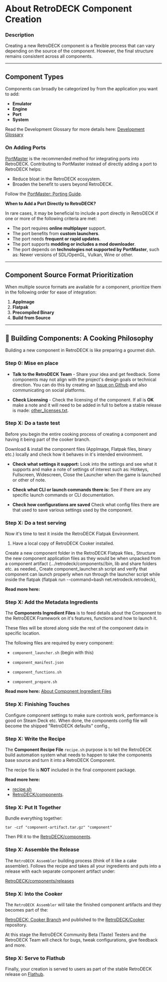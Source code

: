 # About RetroDECK Component Creation

### Description

Creating a new RetroDECK component is a flexible process that can vary depending on the source of the component. However, the final structure remains consistent across all components.

---

## Component Types

Components can broadly be categorized by from the application you want to add:

- **Emulator**
- **Engine**
- **Port**
- **System**

Read the Development Glossary for more details here: [Development Glossary](../development-glossary.md) 

### On Adding Ports

[PortMaster](https://portmaster.games/) is the recommended method for integrating ports into RetroDECK. Contributing to PortMaster instead of directly adding a port to RetroDECK helps:

- Reduce bloat in the RetroDECK ecosystem.
- Broaden the benefit to users beyond RetroDECK.

Follow the [PortMaster: Porting Guide](https://portmaster.games/porting.html).

**When to Add a Port Directly to RetroDECK?**

In rare cases, it may be beneficial to include a port directly in RetroDECK if one or more of the following criteria are met:

- The port requires **online multiplayer** support.
- The port benefits from **custom launchers**.
- The port needs **frequent or rapid updates**.
- The port supports **modding or includes a mod downloader**.
- The port depends on **technologies not supported by PortMaster**, such as: Newer versions of SDL/OpenGL, Vulkan, Wine or other.

---

## Component Source Format Prioritization

When multiple source formats are available for a component, prioritize them in the following order for ease of integration:

1. **AppImage**
2. **Flatpak**
3. **Precompiled Binary**
4. **Build from Source**

---


## 🍳 Building Components: A Cooking Philosophy 

Building a new component in RetroDECK is like preparing a gourmet dish. 

### Step 0: Mise en place

- **Talk to the RetroDECK Team** - Share your idea and get feedback. Some components may not align with the project's design goals or technical direction. You can do this by creating an [Issue on Github](https://github.com/RetroDECK/RetroDECK/issues) and also communicating on social platforms.

- **Check Licensing** - Check the licensing of the component. If all is **OK** make a note and it will need to be added in full to before a stable release is made: [other_licenses.txt](https://github.com/RetroDECK/RetroDECK/blob/main/other_licenses.txt).

### Step X: Do a taste test

Before you begin the entire cooking process of creating a component and having it being part of the cooker branch. 

Download & install the component files (AppImage, Flatpak files, binary etc.) locally and check how it behaves in it's intended environment. 

- **Check what settings it support:** Look into the settings and see what it supports and make a note of settings of interest such as: Hotkeys, Fullscreen, Widescreen, Close the Launcher when the game is launched or other of note. 

- **Check what CLI or launch commands there is:** See if there are any specific launch commands or CLI documentation. 

- **Check how configurations are saved** Check what config files there are that used to save various settings used by the component. 

### Step X: Do a test serving 

Now it's time to test it inside the RetroDECK Flatpak Environment. 

1. Have a local copy of RetroDECK Cooker installed.

Create a new component folder in the RetroDECK Flatpak files.,
Structure the new component application files as they would be when unpacked from a component artifact (.../retrodeck/components/<component name>/bin, lib and share folders etc. as needed.,
Create component_launcher.sh script and verify that component can launch properly when run through the launcher script while inside the flatpak (flatpak run --command=bash net.retrodeck.retrodeck),

**Read more here:**

### Step X: Add the Metadata Ingredients

The **Components Ingredient Files** is to feed details about the Component to the RetroDECK Framework on it's features, functions and how to launch it.

These files will be stored along side the rest of the component data in specific location.

The following files are required by every component:

- `component_launcher.sh` (begin with this)

- `component_manifest.json`

- `component_functions.sh` 

- `component_prepare.sh`


**Read more here:** [About Component Ingredient Files](about-component-ingredient-files.md)

### Step X: Finishing Touches 

Configure component settings to make sure controls work, performance is good on Steam Deck etc. When done, the components config file will become the shipped "RetroDECK defaults" config.,

### Step X: Write the Recipe

The **Component Recipe File** `recipe.sh` purpose is to tell the RetroDECK build automation system what needs to happen to take the components base source and turn it into a RetroDECK Component.

The recipe file is **NOT** included in the final component package. 

**Read more here:** 

- [recipe.sh](component-recipe.md)
- [RetroDECK/components](https://github.com/RetroDECK/components).

### Step X: Put It Together

Bundle everything together:

```
tar -czf "component-artifact.tar.gz" "component"
```

Then PR it to the [RetroDECK/components](https://github.com/RetroDECK/components).


### Step X: Assemble the Release

The `RetroDECK Assembler` building process (think of it like a cake assembler). Follows the recipe and takes all your ingredients and puts into a release with each separate component artifact under:

[RetroDECK/components/releases](https://github.com/RetroDECK/components/releases) 


### Step X: Into the Cooker

The `RetroDECK Assembler` will take the finished component artifacts and they becomes part of the:

[RetroDECK: Cooker Branch](https://github.com/RetroDECK/RetroDECK/tree/cooker) and published to the [RetroDECK/Cooker](https://github.com/RetroDECK/Cooker) repository. 

At this stage the RetroDECK Community Beta (Taste) Testers and the RetroDECK Team will check for bugs, tweak configurations, give feedback and more.


### Step X: Serve to Flathub

Finally, your creation is served to users as part of the stable RetroDECK release on [Flathub](https://flathub.org/apps/net.retrodeck.retrodeck).

